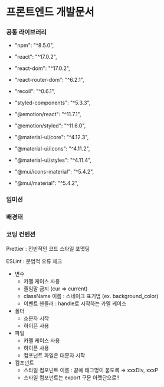 # 프론트엔드 개발문서

### 공통 라이브러리

- "npm": "^8.5.0",
- "react": "^17.0.2",
- "react-dom": "^17.0.2",
- "react-router-dom": "^6.2.1",
- "recoil": "^0.6.1",
- "styled-components": "^5.3.3",

- "@emotion/react": "^11.7.1",
- "@emotion/styled": "^11.6.0",
- "@material-ui/core": "^4.12.3",
- "@material-ui/icons": "^4.11.2",
- "@material-ui/styles": "^4.11.4",
- "@mui/icons-material": "^5.4.2",
- "@mui/material": "^5.4.2",

### 임미선

### 배경태

### 코딩 컨벤션

Prettier : 전반적인 코드 스타일 포맷팅

ESLint : 문법적 오류 체크

- 변수
    - 카멜 케이스 사용
    - 줄임말 금지 (cur ⇒ current)
    - className 이름 : 스네이크 표기법 (ex. background_color)
    - 이벤트 핸들러 : handle로 시작하는 카멜 케이스
- 폴더
    - 소문자 시작
    - 하이픈 사용
- 파일
    - 카멜 케이스 사용
    - 하이픈 사용
    - 컴포넌트 파일은 대문자 시작
- 컴포넌트
    - 스타일 컴포넌트 이름 : 끝에 태그명이 붙도록 ⇒ xxxDiv, xxxP
    - 스타일 컴포넌트는 export 구문 아랫단으로!!